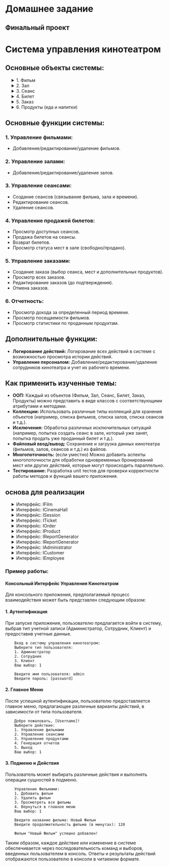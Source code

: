 # Домашнее задание

## Финальный проект

# Система управления кинотеатром

## Основные объекты системы:

<details style="margin-left: 20px;">
<summary>1. Фильм</summary>
- Название
- Продолжительность
- Жанр
- Рейтинг
- Описание
- Язык

</details>

<details style="margin-left: 20px;">
<summary>2. Зал</summary>
- Номер зала
- Вместимость зала
- Тип зала (3D, 2D, IMAX и т.д.)
</details>

<details style="margin-left: 20px;">
<summary>3. Сеанс</summary>
- Фильм
- Зал
- Время начала
- Время окончания (может быть рассчитано, исходя из продолжительности фильма)
</details>

<details style="margin-left: 20px;">
<summary>4. Билет</summary>
- Сеанс
- Место
- Стоимость
- Статус (продан/не продан)
</details>

<details style="margin-left: 20px;">
<summary>5. Заказ</summary>
- Список билетов
- Статус заказа (например, новый, подтвержденный, отмененный)
- Общая стоимость
</details>

<details style="margin-left: 20px;">
<summary>6. Продукты (еда и напитки)</summary>
- Название
- Стоимость
</details>

## Основные функции системы:

### 1. Управление фильмами:

- Добавление/редактирование/удаление фильмов.

### 2. Управление залами:

- Добавление/редактирование/удаление залов.

### 3. Управление сеансами:

- Создание сеансов (связывание фильма, зала и времени).
- Редактирование сеансов.
- Удаление сеансов.

### 4. Управление продажей билетов:

- Просмотр доступных сеансов.
- Продажа билетов на сеансы.
- Возврат билетов.
- Просмотр статуса мест в зале (свободно/продано).

### 5. Управление заказами:

- Создание заказа (выбор сеанса, мест и дополнительных продуктов).
- Просмотр всех заказов.
- Редактирование заказов (до подтверждения).
- Отмена заказов.

### 6. Отчетность:

- Просмотр дохода за определенный период времени.
- Просмотр посещаемости фильмов.
- Просмотр статистики по проданным продуктам.

## Дополнительные функции:

- **Логирование действий:** Логирование всех действий в системе с возможностью просмотра истории действий.
- **Управление персоналом:** Добавление/редактирование/удаление сотрудников кинотеатра и учет их рабочего времени.

## Как применить изученные темы:

- **ООП:** Каждый из объектов (Фильм, Зал, Сеанс, Билет, Заказ, Продукты) можно представить в виде классов с
  соответствующими атрибутами и методами.
- **Коллекции:** Использовать различные типы коллекций для хранения объектов (например, списка фильмов, списка залов,
  списка сеансов и т.д.).
- **Исключения:** Обработка различных исключительных ситуаций (например, попытка создать сеанс в зале, который уже
  занят, попытка продать уже проданный билет и т.д.).
- **Файловый ввод/вывод:** Сохранение и загрузка данных кинотеатра (фильмов, залов, сеансов и т.д.) из файлов.
- **Многопоточность:** (если уместно) Можно добавить аспекты многопоточности для обработки одновременных бронирований
  мест или других действий, которые могут происходить параллельно.
- **Тестирование:** Разработка unit тестов для проверки корректности работы методов и функций вашего приложения.

## основа для реализации

<details style="margin-left: 20px;">
<summary>Интерфейс: IFilm</summary>

```java
/**
 * Интерфейс IFilm предоставляет контракт для класса, представляющего фильм в системе управления кинотеатром.
 */
public interface IFilm {

    /**
     * Получить название фильма.
     *
     * @return Название фильма.
     */
    String getName();

    /**
     * Установить новое название фильма.
     *
     * @param name Новое название фильма.
     */
    void setName(String name);

    /**
     * Получить продолжительность фильма в минутах.
     *
     * @return Продолжительность фильма.
     */
    int getDuration();

    /**
     * Установить новую продолжительность фильма.
     *
     * @param duration Продолжительность фильма в минутах.
     */
    void setDuration(int duration);

    /**
     * Получить жанр фильма.
     *
     * @return Жанр фильма.
     */
    String getGenre();

    /**
     * Установить новый жанр фильма.
     *
     * @param genre Новый жанр фильма.
     */
    void setGenre(String genre);

    /**
     * Получить рейтинг фильма.
     *
     * @return Рейтинг фильма.
     */
    String getRating();

    /**
     * Установить новый рейтинг фильма.
     *
     * @param rating Новый рейтинг фильма.
     */
    void setRating(String rating);

    /**
     * Получить описание фильма.
     *
     * @return Описание фильма.
     */
    String getDescription();

    /**
     * Установить новое описание фильма.
     *
     * @param description Новое описание фильма.
     */
    void setDescription(String description);

    /**
     * Получить язык фильма.
     *
     * @return Язык фильма.
     */
    String getLanguage();

    /**
     * Установить новый язык фильма.
     *
     * @param language Новый язык фильма.
     */
    void setLanguage(String language);
}

```

`IFilm` - это интерфейс, который предоставляет методы для работы с данными фильма. Этот интерфейс включает методы для
установки и получения основной информации о фильме, такой как название, продолжительность, жанр, рейтинг, описание и
язык. Реализация этого интерфейса обеспечит хранение и управление данными фильма, позволяя другим частям системы
взаимодействовать с этими данными в унифицированной манере.
</details>

<details style="margin-left: 20px;">
<summary>Интерфейс: ICinemaHall</summary>

```java
/**
 * Интерфейс ICinemaHall предоставляет контракт для класса, представляющего кинозал в системе управления кинотеатром.
 */
public interface ICinemaHall {

    /**
     * Получить номер кинозала.
     *
     * @return Номер кинозала.
     */
    int getHallNumber();

    /**
     * Установить новый номер кинозала.
     *
     * @param hallNumber Новый номер кинозала.
     */
    void setHallNumber(int hallNumber);

    /**
     * Получить вместимость кинозала.
     *
     * @return Вместимость кинозала.
     */
    int getCapacity();

    /**
     * Установить новую вместимость кинозала.
     *
     * @param capacity Новая вместимость кинозала.
     */
    void setCapacity(int capacity);

    /**
     * Получить тип кинозала.
     *
     * @return Тип кинозала (например, 2D, 3D, IMAX).
     */
    enum getHallType()

    ;

    /**
     * Установить новый тип кинозала.
     *
     * @param hallType Новый тип кинозала.
     */
    void setHallType(enum hallType);
}
```

`ICinemaHall` - интерфейс, предоставляющий методы для работы с данными кинозала. Методы включают в себя получение и
установку номера зала, вместимости зала и типа зала (например, 2D, 3D, IMAX). Реализация этого интерфейса обеспечит
хранение и управление данными кинозала, позволяя другим частям системы взаимодействовать с этими данными в
стандартизированной манере.
</details>

<details style="margin-left: 20px;">
<summary>Интерфейс: ISession</summary>

```java
/**
 * Интерфейс ISession предоставляет контракт для класса, представляющего сеанс в системе управления кинотеатром.
 */
public interface ISession {

    /**
     * Получить фильм, который будет показываться во время этого сеанса.
     *
     * @return Фильм этого сеанса.
     */
    IFilm getFilm();

    /**
     * Установить фильм для этого сеанса.
     *
     * @param film Фильм для показа во время сеанса.
     */
    void setFilm(IFilm film);

    /**
     * Получить кинозал, в котором будет проходить сеанс.
     *
     * @return Кинозал этого сеанса.
     */
    ICinemaHall getCinemaHall();

    /**
     * Установить кинозал для этого сеанса.
     *
     * @param cinemaHall Кинозал для проведения сеанса.
     */
    void setCinemaHall(ICinemaHall cinemaHall);

    /**
     * Получить время начала сеанса.
     *
     * @return Время начала сеанса.
     */
    String getStartTime();

    /**
     * Установить время начала сеанса.
     *
     * @param startTime Время начала сеанса.
     */
    void setStartTime(String startTime);

    /**
     * Получить время окончания сеанса.
     *
     * @return Время окончания сеанса.
     */
    String getEndTime();

    /**
     * Установить время окончания сеанса.
     *
     * @param endTime Время окончания сеанса.
     */
    void setEndTime(String endTime);

    /**
     * Получить список всех билетов для этого сеанса.
     *
     * @return Список билетов для сеанса.
     */
    List<ITicket> getTickets();

    /**
     * Добавить новый билет в список билетов сеанса.
     *
     * @param ticket Новый билет для добавления в сеанс.
     */
    void addTicket(ITicket ticket);

    /**
     * Удалить билет из списка билетов сеанса.
     *
     * @param ticket Билет для удаления из сеанса.
     */
    void removeTicket(ITicket ticket);
}

```

`ISession` - это интерфейс, который определяет методы для работы с данными сеанса, такими как фильм, который будет
показываться, кинозал, в котором будет показываться фильм, время начала и окончания сеанса, а также список билетов,
доступных для этого сеанса.

Методы включают в себя возможности для установки и получения вышеупомянутой информации, а также добавления и удаления
билетов из списка билетов сеанса. Коллекции используются для управления списком билетов, позволяя вам управлять
билетами, связанными с конкретным сеансом, в упорядоченной манере.
</details>

<details style="margin-left: 20px;">
<summary>Интерфейс: ITicket</summary>

```java
/**
 * Интерфейс ITicket предоставляет контракт для класса, представляющего билет в системе управления кинотеатром.
 */
public interface ITicket {

    /**
     * Получить сеанс, на который предназначен этот билет.
     *
     * @return Сеанс этого билета.
     */
    ISession getSession();

    /**
     * Установить сеанс для этого билета.
     *
     * @param session Сеанс для этого билета.
     */
    void setSession(ISession session);

    /**
     * Получить номер места, которое занимает этот билет.
     *
     * @return Номер места этого билета.
     */
    int getSeatNumber();

    /**
     * Установить номер места для этого билета.
     *
     * @param seatNumber Номер места для этого билета.
     */
    void setSeatNumber(int seatNumber);

    /**
     * Получить стоимость этого билета.
     *
     * @return Стоимость билета.
     */
    double getPrice();

    /**
     * Установить стоимость для этого билета.
     *
     * @param price Стоимость этого билета.
     */
    void setPrice(double price);

    /**
     * Получить статус этого билета (продано/не продано).
     *
     * @return Статус этого билета.
     */
    String getStatus();

    /**
     * Установить статус для этого билета.
     *
     * @param status Статус для этого билета.
     */
    void setStatus(String status);
}

```

`ITicket` - это интерфейс, предоставляющий методы для работы с данными билета на киносеанс. Он предоставляет методы для
установки и получения информации о сеансе, на который предназначен билет, номере места, стоимости билета и его статусе (
например, продано/не продано).

Реализация этого интерфейса обеспечит хранение и управление данными билета, позволяя другим частям системы
взаимодействовать с этими данными в унифицированной манере. Билет связывает конкретный сеанс с конкретным местом в
кинозале и содержит информацию о стоимости и статусе билета.
</details>

<details style="margin-left: 20px;">
<summary>Интерфейс: IOrder</summary>

```java
import java.util.List;

/**
 * Интерфейс IOrder предоставляет контракт для класса, представляющего заказ в системе управления кинотеатром.
 */
public interface IOrder {

    /**
     * Получить список билетов, входящих в этот заказ.
     *
     * @return Список билетов заказа.
     */
    List<ITicket> getTickets();

    /**
     * Добавить билет в этот заказ.
     *
     * @param ticket Билет, который следует добавить в заказ.
     */
    void addTicket(ITicket ticket);

    /**
     * Удалить билет из этого заказа.
     *
     * @param ticket Билет, который следует удалить из заказа.
     */
    void removeTicket(ITicket ticket);

    /**
     * Получить статус этого заказа (например, новый, подтвержденный, отмененный).
     *
     * @return Статус заказа.
     */
    String getStatus();

    /**
     * Установить статус для этого заказа.
     *
     * @param status Новый статус заказа.
     */
    void setStatus(String status);

    /**
     * Получить общую стоимость этого заказа, рассчитывая сумму стоимости всех билетов в заказе.
     *
     * @return Общая стоимость заказа.
     */
    double getTotalPrice();

    /**
     * Оплатить заказ, изменяя его статус и обновляя статус связанных билетов.
     */
    void pay();
}

```

`IOrder` - это интерфейс, предоставляющий методы для работы с данными заказа, такими как список билетов, статус заказа и
общая стоимость. Методы включают в себя возможности для добавления и удаления билетов из заказа, изменения статуса
заказа и оплаты заказа.

Реализация этого интерфейса обеспечит хранение и управление данными заказа, позволяя другим частям системы
взаимодействовать с этими данными в упорядоченной манере. В частности, заказ агрегирует билеты и управляет их общим
статусом и стоимостью.
</details>

<details style="margin-left: 20px;">
<summary>Интерфейс: IProduct</summary>

```java
/**
 * Интерфейс IProduct предоставляет контракт для класса, представляющего продукт (напиток, еду и т. д.) в системе управления кинотеатром.
 */
public interface IProduct {

    /**
     * Получить название продукта.
     *
     * @return Название продукта.
     */
    String getName();

    /**
     * Установить новое название продукта.
     *
     * @param name Новое название продукта.
     */
    void setName(String name);

    /**
     * Получить цену продукта.
     *
     * @return Цена продукта.
     */
    double getPrice();

    /**
     * Установить новую цену продукта.
     *
     * @param price Новая цена продукта.
     */
    void setPrice(double price);

    /**
     * Получить описание продукта.
     *
     * @return Описание продукта.
     */
    String getDescription();

    /**
     * Установить новое описание продукта.
     *
     * @param description Новое описание продукта.
     */
    void setDescription(String description);

    /**
     * Получить количество продукта на складе.
     *
     * @return Количество продукта на складе.
     */
    int getStockQuantity();

    /**
     * Установить новое количество продукта на складе.
     *
     * @param stockQuantity Новое количество продукта на складе.
     */
    void setStockQuantity(int stockQuantity);

    /**
     * Уменьшить количество продукта на складе на указанное значение.
     *
     * @param quantity Количество продукта, которое следует убрать со склада.
     */
    void reduceStock(int quantity);

    /**
     * Увеличить количество продукта на складе на указанное значение.
     *
     * @param quantity Количество продукта, которое следует добавить на склад.
     */
    void increaseStock(int quantity);
}

```

`IProduct` - это интерфейс, предоставляющий методы для работы с данными продукта, такими как напитки, еда и т.д.,
которые
могут быть приобретены в кинотеатре. Методы включают в себя возможности установки и получения информации о продукте,
такой как название, цена, описание и количество на складе.

Также предоставляются методы для увеличения и уменьшения количества продукта на складе, что позволяет легко обновлять
запасы продукта в ответ на продажи или поставки.

Реализация этого интерфейса будет обеспечивать хранение и управление данными продукта, позволяя другим частям системы
взаимодействовать с этими данными в унифицированной манере.
</details>

<details style="margin-left: 20px;">
<summary>Интерфейс: IReportGenerator</summary>

```java
/**
 * Интерфейс IReportGenerator предоставляет контракт для класса, представляющего генератор отчетов в системе управления кинотеатром.
 */
public interface IReportGenerator {

    /**
     * Создать отчет о продажах билетов за указанный период времени.
     *
     * @param startDate Начальная дата периода для отчета.
     * @param endDate Конечная дата периода для отчета.
     * @return Отчет о продажах билетов за указанный период.
     *
     * @throws YourCustomException (название может быть другим) Этот метод должен обрабатывать собственные исключения,
     * например, когда дата начала периода позже даты конца периода. 
     * Студенты должны создать свой собственный класс исключения и обработать его соответствующим образом.
     */
    String generateTicketSalesReport(String startDate, String endDate) throws YourCustomException;

    /**
     * Создать отчет о продажах продуктов за указанный период времени.
     *
     * @param startDate Начальная дата периода для отчета.
     * @param endDate Конечная дата периода для отчета.
     * @return Отчет о продажах продуктов за указанный период.
     *
     * @throws YourCustomException (название может быть другим) Этот метод должен обрабатывать собственные исключения,
     * например, когда дата начала периода позже даты конца периода. 
     * Студенты должны создать свой собственный класс исключения и обработать его соответствующим образом.
     */
    String generateProductSalesReport(String startDate, String endDate) throws YourCustomException;
}

```

`IReportGenerator` - это интерфейс, предоставляющий методы для генерации отчетов по продажам билетов и продуктов за
указанный период времени. Методы включают в себя создание отчетов с использованием начальной и конечной даты периода.

Следует обратить внимание на то, что методы предполагают обработку собственных исключений (указанных в javadoc
как `YourCustomException`). Студенты должны создать свой собственный класс исключения и обработать его соответствующим
образом, например, когда дата начала периода позже даты конца периода. Это обеспечивает дополнительную практику в работе
с исключениями и обеспечивает, что они разрабатывают свои системы с учетом возможных ошибок.
</details>

<details style="margin-left: 20px;">
<summary>Интерфейс: IReportGenerator</summary>

Интерфейс `IUser` определит контракт (методы, которые должны быть реализованы), а абстрактный класс `AbstractUser` может
предоставить некоторую базовую реализацию методов интерфейса (если это возможно) и хранение данных.

```java
/**
 * Интерфейс IUser предоставляет контракт для класса, представляющего пользователя в системе управления кинотеатром.
 */
public interface IUser {

    /**
     * Получить имя пользователя.
     *
     * @return Имя пользователя.
     */
    String getUsername();

    /**
     * Установить новое имя пользователя.
     *
     * @param username Новое имя пользователя.
     */
    void setUsername(String username);

    /**
     * Получить пароль пользователя.
     *
     * @return Пароль пользователя.
     */
    String getPassword();

    /**
     * Установить новый пароль пользователя.
     *
     * @param password Новый пароль пользователя.
     */
    void setPassword(String password);
}
```

```java
/**
 * Абстрактный класс AbstractUser предоставляет базовую реализацию и хранение данных для пользователя.
 */
public abstract class AbstractUser implements IUser {

    protected String username;
    protected String password;

    /**
     * Получить имя пользователя.
     *
     * @return Имя пользователя.
     */
    @Override
    public String getUsername() {
        return username;
    }

    /**
     * Установить новое имя пользователя.
     *
     * @param username Новое имя пользователя.
     */
    @Override
    public void setUsername(String username) {
        this.username = username;
    }

    /**
     * Получить пароль пользователя.
     *
     * @return Пароль пользователя.
     */
    @Override
    public String getPassword() {
        return password;
    }

    /**
     * Установить новый пароль пользователя.
     *
     * @param password Новый пароль пользователя.
     */
    @Override
    public void setPassword(String password) {
        this.password = password;
    }
}
```

`IUser` определяет базовые методы, которые должен иметь любой пользователь системы. Это включает методы для работы с
именем пользователя и паролем.

`AbstractUser` предоставляет базовую реализацию методов, определенных в `IUser`, и может служить основой для конкретных
типов пользователей, таких как `Customer` или `Admin`, каждый из которых может иметь дополнительные методы и данные,
особенные для их роли.

Этот подход обеспечивает гибкость в том, как различные типы пользователей могут быть реализованы, позволяя им иметь
общий набор функций, определенных в `IUser`, а также специфичные для типа функциональные возможности, реализуемые в
конкретных подклассах `AbstractUser`.
</details>

<details style="margin-left: 20px;">
<summary>Интерфейс: IAdministrator</summary>

```java
/**
 * Интерфейс IAdministrator предоставляет контракт для класса, представляющего администратора в системе управления кинотеатром.
 */
public interface IAdministrator extends IUser {

    /**
     * Создать новый фильм в системе.
     *
     * @param name Название фильма.
     * @param duration Продолжительность фильма.
     * @return Информация о созданном фильме.
     */
    IFilm createFilm(String name, int duration);

    /**
     * Создать новый сеанс в системе.
     *
     * @param film Фильм для сеанса.
     * @param hall Кинозал для сеанса.
     * @param dateTime Дата и время сеанса.
     * @return Информация о созданном сеансе.
     */
    ISession createSession(IFilm film, ICinemaHall hall, String dateTime);

    /**
     * Создать новый продукт в системе.
     *
     * @param name Название продукта.
     * @param price Цена продукта.
     * @param description Описание продукта.
     * @param stockQuantity Количество продукта на складе.
     * @return Информация о созданном продукте.
     */
    IProduct createProduct(String name, double price, String description, int stockQuantity);

    /**
     * Удалить фильм из системы.
     *
     * @param film Фильм для удаления.
     */
    void deleteFilm(IFilm film);

    /**
     * Удалить сеанс из системы.
     *
     * @param session Сеанс для удаления.
     */
    void deleteSession(ISession session);

    /**
     * Удалить продукт из системы.
     *
     * @param product Продукт для удаления.
     */
    void deleteProduct(IProduct product);

    /**
     * Генерировать отчет о продажах билетов за указанный период времени.
     *
     * @param startDate Начальная дата периода.
     * @param endDate Конечная дата периода.
     * @return Отчет о продажах билетов.
     */
    String generateTicketSalesReport(String startDate, String endDate);

    /**
     * Генерировать отчет о продажах продуктов за указанный период времени.
     *
     * @param startDate Начальная дата периода.
     * @param endDate Конечная дата периода.
     * @return Отчет о продажах продуктов.
     */
    String generateProductSalesReport(String startDate, String endDate);
}
```

`IAdministrator` расширяет интерфейс `IUser`, добавляя специфические для администратора методы, такие как создание и
удаление фильмов, сеансов и продуктов, а также генерацию отчетов по продажам билетов и продуктов.
</details>

<details style="margin-left: 20px;">
<summary>Интерфейс: ICustomer</summary>

```java
/**
 * Интерфейс ICustomer предоставляет контракт для класса, представляющего клиента в системе управления кинотеатром.
 */
public interface ICustomer extends IUser {

    /**
     * Забронировать билет на указанный сеанс.
     *
     * @param session Сеанс, на который следует забронировать билет.
     * @return Забронированный билет.
     *
     * @throws YourCustomException Этот метод должен обрабатывать собственные исключения,
     * например, когда билеты на сеанс закончились или сеанс уже начался. 
     * Студенты должны создать свой собственный класс исключения и обработать его соответствующим образом.
     */
    ITicket bookTicket(ISession session) throws YourCustomException;

    /**
     * Купить продукт.
     *
     * @param product Продукт, который следует купить.
     * @param quantity Количество продукта, который следует купить.
     * @return Заказ, содержащий информацию о покупке.
     *
     * @throws YourCustomException Этот метод должен обрабатывать собственные исключения,
     * например, когда запрошенное количество продукта недоступно на складе. 
     * Студенты должны создать свой собственный класс исключения и обработать его соответствующим образом.
     */
    IOrder purchaseProduct(IProduct product, int quantity) throws YourCustomException;

    /**
     * Получить историю всех заказов клиента.
     *
     * @return Список всех заказов клиента.
     */
    List<IOrder> getOrderHistory();

    /**
     * Получить историю всех бронирований клиента.
     *
     * @return Список всех бронированных клиентом билетов.
     */
    List<ITicket> getBookingHistory();
}
```

`ICustomer` представляет интерфейс для клиента и расширяет `IUser`, добавляя методы, специфичные для клиентов
кинотеатра.
Это включает в себя возможности бронирования билетов на сеансы, покупки продуктов, а также получения истории своих
заказов и бронирований.

Методы для бронирования билетов и покупки продуктов должны учитывать возможные исключительные ситуации, такие как
отсутствие достаточного количества продукта на складе или отсутствие доступных мест на сеансе. Студентам следует создать
и использовать свои собственные классы исключений для обработки таких ситуаций, обеспечивая адекватную обработку ошибок
и обратную связь для пользователя системы.
</details>

<details style="margin-left: 20px;">
<summary>Интерфейс: IEmployee</summary>

```java
/**
 * Интерфейс IEmployee предоставляет контракт для класса, представляющего сотрудника в системе управления кинотеатром.
 */
public interface IEmployee extends IUser {

    /**
     * Получить должность сотрудника.
     *
     * @return Должность сотрудника.
     */
    String getPosition();

    /**
     * Установить новую должность сотруднику.
     *
     * @param position Новая должность сотрудника.
     */
    void setPosition(String position);

    /**
     * Получить список сеансов, за которые сотрудник отвечает.
     *
     * @return Список сеансов.
     */
    List<ISession> getManagedSessions();

    /**
     * Добавить сеанс, за который сотрудник будет отвечать.
     *
     * @param session Сеанс, за который сотрудник будет отвечать.
     *
     * @throws YourCustomException Этот метод должен обрабатывать собственные исключения,
     * например, когда сотрудник уже отвечает за максимальное количество сеансов. 
     * Студенты должны создать свой собственный класс исключения и обработать его соответствующим образом.
     */
    void addManagedSession(ISession session) throws YourCustomException;

    /**
     * Удалить сеанс, за который сотрудник отвечает.
     *
     * @param session Сеанс, за который сотрудник перестает отвечать.
     */
    void removeManagedSession(ISession session);
}

```

`IEmployee` расширяет интерфейс `IUser`, добавляя специфические для сотрудников кинотеатра методы. Это включает в себя
управление сеансами (добавление, удаление) и информацией о должности сотрудника.

Сотрудники могут управлять сеансами (например, быть ответственными за определенные сеансы), и этот интерфейс
предоставляет методы для добавления и удаления сеансов из списка управляемых сеансов сотрудника. Это также может
включать в себя обработку исключений, например, если сотрудник пытается управлять слишком большим количеством сеансов -
здесь студенты могут разработать свои собственные кастомные исключения.

Следует отметить, что для обработки исключений в методе `addManagedSession`, следует создать и использовать свой
собственный класс исключений, чтобы обеспечить корректную обработку ошибок и обратную связь для пользователя.
</details>

### Пример работы:

#### Консольный Интерфейс Управления Кинотеатром

Для консольного приложения, предполагаемый процесс взаимодействия может быть представлен следующим образом:

#### 1. Аутентификация

При запуске приложения, пользователю предлагается войти в систему, выбрав тип учетной записи (Администратор, Сотрудник,
Клиент) и предоставив учетные данные.

```
    Вход в систему управления кинотеатром:
    Выберите тип пользователя:
    1. Администратор
    2. Сотрудник
    3. Клиент
    Ваш выбор: 1

    Введите имя пользователя: admin
    Введите пароль: [password]
```

#### 2. Главное Меню

После успешной аутентификации, пользователю предоставляется главное меню, предлагающее различные варианты действий, в
зависимости от типа пользователя.

```
    Добро пожаловать, [Username]!
    Выберите действие:
    1. Управление фильмами
    2. Управление сеансами
    3. Управление продуктами
    4. Генерация отчетов
    5. Выход
    Ваш выбор: 1
```

#### 3. Подменю и Действия

Пользователь может выбирать различные действия и выполнять операции сущностей в подменю.

```
    Управление Фильмами:
    1. Добавить фильм
    2. Удалить фильм
    3. Просмотреть все фильмы
    4. Вернуться в главное меню
    Ваш выбор: 1

    Введите название фильма: Новый Фильм
    Введите продолжительность фильма (в минутах): 120

    Фильм "Новый Фильм" успешно добавлен!
```

Таким образом, каждое действие или изменение в системе обеспечивается через последовательность команд и выборов,
введенных пользователем в консоль. Ответы и результаты действий отображаются пользователю в консоли в читаемом формате.


